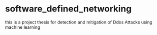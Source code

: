 # software_defined_networking
this is a project thesis for detection and mitigation of Ddos Attacks using machine learning
